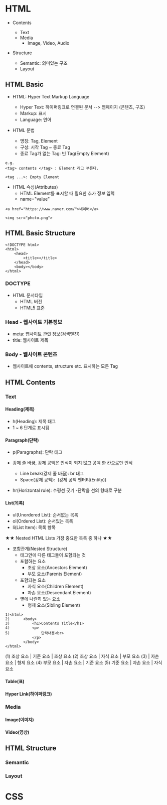 # HTML
- Contents
    - Text
    - Media
        - Image, Video, Audio

- Structure
    - Semantic: 의미있는 구조
    - Layout

## HTML Basic
- HTML: Hyper Text Markup Language
    - Hyper Text: 하이퍼링크로 연결된 문서 --> 웹페이지 (콘텐츠, 구조)
    - Markup: 표시
    - Language: 언어

- HTML 문법
    - 명칭: Tag, Element
    - 구성: 시작 Tag ~ 종료 Tag
    - 종료 Tag가 없는 Tag: 빈 Tag(Empty Element)
```
e.g.
<tag> contents </tag> : Element 라고 부른다.

<tag ...>: Empty Element
```

- HTML 속성(Attributes)
    - HTML Element를 표시할 때 필요한 추가 정보 입력
    - name="value"
```
<a href="https://www.naver.com/">네이버</a>

<img scr="photo.png">
```

## HTML Basic Structure
```
<!DOCTYPE html>
<html>
    <head>
        <title></title>
    </head>
    <body></body>
</html>
```

### DOCTYPE
- HTML 문서타입
    - HTML 버전
    - HTML5 표준

### Head - 웹사이트 기본정보
- meta: 웹사이트 관련 정보(검색엔진)
- title: 웹사이트 제목

### Body - 웹사이트 콘텐츠
- 웹사이트에 contents, structure etc. 표시하는 모든 Tag

## HTML Contents

### Text

#### Heading(제목)
- h(Heading): 제목 태그
- 1 ~ 6 단계로 표시됨

#### Paragraph(단락)
- p(Paragraphs): 단락 태그
- 강제 줄 바꿈, 강제 공백은 인식이 되지 않고 공벡 한 칸으로만 인식
    - Line break(강제 줄 바꿈): br 태그
    - Space(강제 공백): &nbsp;(강제 공백 엔터티(Entity))

- hr(Horizontal rule): 수평선 긋기
    -단락을 선의 형태로 구분

#### List(목록)
- ul(Unordered List): 순서없는 목록
- ol(Ordered List): 순서있는 목록
- li(List Item): 목록 항목

★★ Nested HTML Lists 가장 중요한 목록 중 하나 ★★
- 포함관계(Nested Structure)
    - 태그안에 다른 태그들이 포함되는 것
    - 포함하는 요소
        - 조상 요소(Ancestors Element)
        - 부모 요소(Parents Element)
    - 포함되는 요소
        - 자식 요소(Children Element)
        - 자손 요소(Descendant Element)
    - 옆에 나란히 있는 요소
        - 형제 요소(Sibling Element)
```
1)<html>
2)      <body>
3)          <h1>Contents Title</h1>
4)          <p>
5)              단락내용<br>
            </p>
        </body>
</html>
```
(1) 조상 요소 | 기준 요소 | 조상 요소
(2) 조상 요소 | 자식 요소 | 부모 요소
(3)         | 자손 요소 | 형제 요소
(4) 부모 요소 | 자손 요소 | 기준 요소
(5) 기준 요소 | 자손 요소 | 자식 요소

#### Table(표)


#### Hyper Link(하이퍼링크)


### Media
#### Image(이미지)
#### Video(영상)


## HTML Structure

### Semantic

### Layout


# CSS
